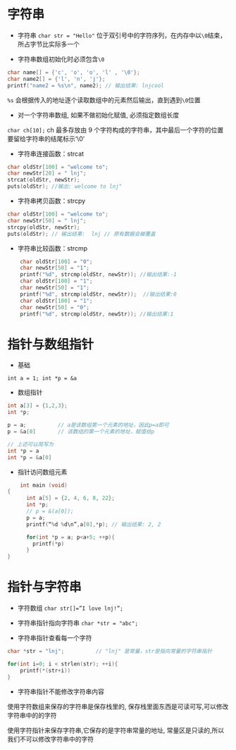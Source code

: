 # 字符串

- 字符串 `char str = "Hello"` 位于双引号中的字符序列，在内存中以`\0`结束，所占字节比实际多一个

- 字符串数组初始化时必须包含`\0`

```cpp
char name[] = {'c', 'o', 'o', 'l' , '\0'};
char name2[] = {'l', 'n', 'j'};
printf("name2 = %s\n", name2); // 输出结果: lnjcool
```

`%s` 会根据传入的地址逐个读取数组中的元素然后输出，直到遇到`\0`位置

- 对一个字符串数组, 如果不做初始化赋值, 必须指定数组长度

`char ch[10];` ch 最多存放由 9 个字符构成的字符串，其中最后一个字符的位置要留给字符串的结尾标示‘\0’

- 字符串连接函数：strcat

```cpp
char oldStr[100] = "welcome to";
char newStr[20] = " lnj";
strcat(oldStr, newStr);
puts(oldStr); //输出: welcome to lnj"
```

- 字符串拷贝函数：strcpy

```cpp
char oldStr[100] = "welcome to";
char newStr[50] = " lnj";
strcpy(oldStr, newStr);
puts(oldStr); // 输出结果:  lnj // 原有数据会被覆盖
```

- 字符串比较函数：strcmp

```cpp
    char oldStr[100] = "0";
    char newStr[50] = "1";
    printf("%d", strcmp(oldStr, newStr)); //输出结果:-1
    char oldStr[100] = "1";
    char newStr[50] = "1";
    printf("%d", strcmp(oldStr, newStr));  //输出结果:0
    char oldStr[100] = "1";
    char newStr[50] = "0";
    printf("%d", strcmp(oldStr, newStr)); //输出结果:1
```

# 指针与数组指针

- 基础

`int a = 1; int *p = &a`

- 数组指针

```cpp
int a[3] = {1,2,3};
int *p;

p = a;          // a是该数组第一个元素的地址，因此p=a即可
p = &a[0]       // 该数组的第一个元素的地址，赋值给p

// 上述可以简写为
int *p = a
int *p = &a[0]
```

- 指针访问数组元素

```cpp
    int main (void)
{
      int a[5] = {2, 4, 6, 8, 22};
      int *p;
      // p = &(a[0]);
      p = a;
      printf(“%d %d\n”,a[0],*p); // 输出结果: 2, 2

      for(int *p = a; p<a+5; ++p){
        printf(*p)
      }
}
```

# 指针与字符串

- 字符数组 `char str[]=”I love lnj!”;`

- 字符串指针指向字符串 `char *str = "abc";`

- 字符串指针查看每一个字符

```cpp
char *str = "lnj";          // "lnj" 是常量，str是指向常量的字符串指针

for(int i=0; i < strlen(str); ++i){
    printf(*(str+i))
}
```

- 字符串指针不能修改字符串内容

使用字符数组来保存的字符串是保存栈里的, 保存栈里面东西是可读可写,可以修改字符串中的的字符

使用字符指针来保存字符串,它保存的是字符串常量的地址, 常量区是只读的,所以我们不可以修改字符串中的字符
